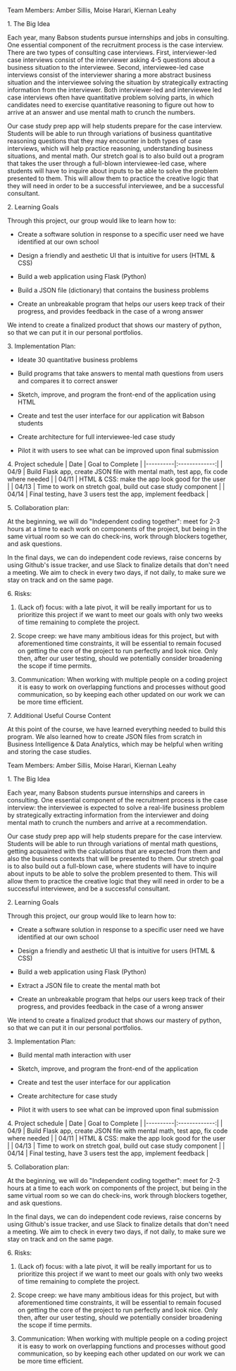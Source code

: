 Team Members: Amber Sillis, Moise Harari, Kiernan Leahy

1\. The Big Idea

Each year, many Babson students pursue internships and jobs in consulting. One essential component of the recruitment process is the case interview. There are two types of consulting case interviews. First, interviewer-led case interviews consist of the interviewer asking 4-5 questions about a business situation to the interviewee. Second, interviewee-led case interviews consist of the interviewer sharing a more abstract business situation and the interviewee solving the situation by strategically extracting information from the interviewer. Both interviewer-led and interviewee led case interviews often have quantitative problem solving parts, in which candidates need to exercise quantitative reasoning to figure out how to arrive at an answer and use mental math to crunch the numbers. 

Our case study prep app will help students prepare for the case interview. Students will be able to run through variations of business quantitative reasoning questions that they may encounter in both types of case interviews, which will help practice reasoning, understanding business situations, and mental math. Our stretch goal is to also build out a program that takes the user through a full-blown interviewee-led case, where students will have to inquire about inputs to be able to solve the problem presented to them. This will allow them to practice the creative logic that they will need in order to be a successful interviewee, and be a successful consultant. 

2\. Learning Goals

Through this project, our group would like to learn how to:

-   Create a software solution in response to a specific user need we have identified at our own school

-   Design a friendly and aesthetic UI that is intuitive for users (HTML & CSS)

-   Build a web application using Flask (Python)

-   Build a JSON file (dictionary) that contains the business problems 

-   Create an unbreakable program that helps our users keep track of their progress, and provides feedback in the case of a wrong answer

We intend to create a finalized product that shows our mastery of python, so that we can put it in our personal portfolios.

3\. Implementation Plan:

-   Ideate 30 quantitative business problems

-   Build programs that take answers to mental math questions from users and compares it to correct answer

-   Sketch, improve, and program the front-end of the application using HTML

-   Create and test the user interface for our application wit Babson students

-   Create architecture for full interviewee-led case study 

-   Pilot it with users to see what can be improved upon final submission

4\. Project schedule
| Date | Goal to Complete |
|----------|:-------------:|
| 04/9 | Build Flask app, create JSON file with mental math, test app, fix code where needed |
| 04/11 | HTML & CSS: make the app look good for the user |
| 04/13 | Time to work on stretch goal, build out case study component |
| 04/14 | Final testing, have 3 users test the app, implement feedback |

5\. Collaboration plan:

At the beginning, we will do "Independent coding together": meet for 2-3 hours at a time to each work on components of the project, but being in the same virtual room so we can do check-ins, work through blockers together, and ask questions. 

In the final days, we can do independent code reviews, raise concerns by using Github's issue tracker, and use Slack to finalize details that don't need a meeting. We aim to check in every two days, if not daily, to make sure we stay on track and on the same page. 

6\. Risks:

1.  (Lack of) focus: with a late pivot, it will be really important for us to prioritize this project if we want to meet our goals with only two weeks of time remaining to complete the project. 

2.  Scope creep: we have many ambitious ideas for this project, but with aforementioned time constraints, it will be essential to remain focused on getting the core of the project to run perfectly and look nice. Only then, after our user testing, should we potentially consider broadening the scope if time permits. 

3.  Communication: When working with multiple people on a coding project it is easy to work on overlapping functions and processes without good communication, so by keeping each other updated on our work we can be more time efficient.

7\. Additional Useful Course Content

At this point of the course, we have learned everything needed to build this program. We also learned how to create JSON files from scratch in Business Intelligence & Data Analytics, which may be helpful when writing and storing the case studies.





Team Members: Amber Sillis, Moise Harari, Kiernan Leahy

1\. The Big Idea

Each year, many Babson students pursue internships and careers in consulting. One essential component of the recruitment process is the case interview: the interviewee is expected to solve a real-life business problem by strategically extracting information from the interviewer and doing mental math to crunch the numbers and arrive at a recommendation. 

Our case study prep app will help students prepare for the case interview. Students will be able to run through variations of mental math questions, getting acquainted with the calculations that are expected from them and also the business contexts that will be presented to them. Our stretch goal is to also build out a full-blown case, where students will have to inquire about inputs to be able to solve the problem presented to them. This will allow them to practice the creative logic that they will need in order to be a successful interviewee, and be a successful consultant. 

2\. Learning Goals

Through this project, our group would like to learn how to:

-   Create a software solution in response to a specific user need we have identified at our own school

-   Design a friendly and aesthetic UI that is intuitive for users (HTML & CSS)

-   Build a web application using Flask (Python)

-   Extract a JSON file to create the mental math bot

-   Create an unbreakable program that helps our users keep track of their progress, and provides feedback in the case of a wrong answer

We intend to create a finalized product that shows our mastery of python, so that we can put it in our personal portfolios.

3\. Implementation Plan:

-   Build mental math interaction with user

-   Sketch, improve, and program the front-end of the application 

-   Create and test the user interface for our application

-   Create architecture for case study 

-   Pilot it with users to see what can be improved upon final submission

4\. Project schedule
| Date | Goal to Complete |
|----------|:-------------:|
| 04/9 | Build Flask app, create JSON file with mental math, test app, fix code where needed |
| 04/11 | HTML & CSS: make the app look good for the user |
| 04/13 | Time to work on stretch goal, build out case study component |
| 04/14 | Final testing, have 3 users test the app, implement feedback |

5\. Collaboration plan:

At the beginning, we will do "Independent coding together": meet for 2-3 hours at a time to each work on components of the project, but being in the same virtual room so we can do check-ins, work through blockers together, and ask questions. 

In the final days, we can do independent code reviews, raise concerns by using Github's issue tracker, and use Slack to finalize details that don't need a meeting. We aim to check in every two days, if not daily, to make sure we stay on track and on the same page. 

6\. Risks:

1.  (Lack of) focus: with a late pivot, it will be really important for us to prioritize this project if we want to meet our goals with only two weeks of time remaining to complete the project. 

2.  Scope creep: we have many ambitious ideas for this project, but with aforementioned time constraints, it will be essential to remain focused on getting the core of the project to run perfectly and look nice. Only then, after our user testing, should we potentially consider broadening the scope if time permits. 

3.  Communication: When working with multiple people on a coding project it is easy to work on overlapping functions and processes without good communication, so by keeping each other updated on our work we can be more time efficient.
